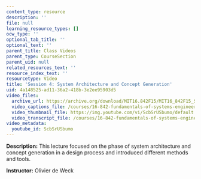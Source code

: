 ```yaml
---
content_type: resource
description: ''
file: null
learning_resource_types: []
ocw_type: ''
optional_tab_title: ''
optional_text: ''
parent_title: Class Videos
parent_type: CourseSection
parent_uid: null
related_resources_text: ''
resource_index_text: ''
resourcetype: Video
title: 'Session 4: System Architecture and Concept Generation'
uid: 4a148525-ad11-36a2-418b-3e2ee95903d5
video_files:
  archive_url: https://archive.org/download/MIT16.842F15/MIT16_842F15_S04_SPOC_300k.mp4
  video_captions_file: /courses/16-842-fundamentals-of-systems-engineering-fall-2015/5252971b12a956e2a9b70c27fab377f7_ScbSrUSbumo.vtt
  video_thumbnail_file: https://img.youtube.com/vi/ScbSrUSbumo/default.jpg
  video_transcript_file: /courses/16-842-fundamentals-of-systems-engineering-fall-2015/4e1dec77671b71cb47cda5207754594d_ScbSrUSbumo.pdf
video_metadata:
  youtube_id: ScbSrUSbumo
---
```


**Description:** This lecture focused on the phase of system architecture and concept generation in a design process and introduced different methods and tools.

**Instructor:** Olivier de Weck